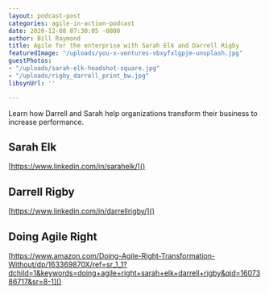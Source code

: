```yaml
---
layout: podcast-post
categories: agile-in-action-podcast
date: 2020-12-08 07:30:05 -0800
author: Bill Raymond
title: Agile for the enterprise with Sarah Elk and Darrell Rigby
featuredImage: "/uploads/you-x-ventures-vbxyfxlgpjm-unsplash.jpg"
guestPhotos:
- "/uploads/sarah-elk-headshot-square.jpg"
- "/uploads/rigby_darrell_print_bw.jpg"
libsynUrl: ''

---
```

Learn how Darrell and Sarah help organizations transform their business to increase performance.

 

## Sarah Elk

[https://www.linkedin.com/in/sarahelk/]()

## Darrell Rigby

[https://www.linkedin.com/in/darrellrigby/]()

## Doing Agile Right

[https://www.amazon.com/Doing-Agile-Right-Transformation-Without/dp/163369870X/ref=sr_1_1?dchild=1&keywords=doing+agile+right+sarah+elk+darrell+rigby&qid=1607386717&sr=8-1]()